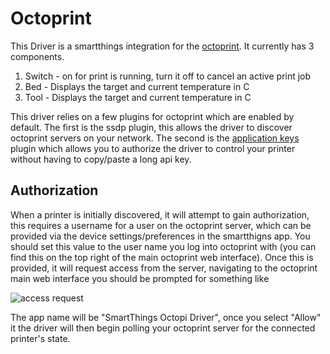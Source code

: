 # Octoprint

This Driver is a smartthings integration for the [octoprint](https://octoprint.org/). It currently has 3 components.

1. Switch - on for print is running, turn it off to cancel an active print job
1. Bed - Displays the target and current temperature in C
1. Tool - Displays the target and current temperature in C

This driver relies on a few plugins for octoprint which are enabled by default. The first is the ssdp plugin,
this allows the driver to discover octoprint servers on your network. The second is the
[application keys](https://docs.octoprint.org/en/master/bundledplugins/appkeys.html?highlight=appkeys#post--api-plugin-appkeys)
plugin which allows you to authorize the driver to control your printer without having to copy/paste a long api key.

## Authorization

When a printer is initially discovered, it will attempt to gain authorization, this requires a username for a user
on the octoprint server, which can be provided via the device settings/preferences in the smartthigns app. You should
set this value to the user name you log into octoprint with (you can find this on the top right of the main octoprint web
interface). Once this is provided, it will request access from the server, navigating to the octoprint main web interface
you should be prompted for something like 

![access request](https://docs.octoprint.org/en/master/_images/bundledplugins-appkeys-confirmation_prompt.png)

The app name will be "SmartThings Octopi Driver", once you select "Allow" it the driver will then begin polling your
octoprint server for the connected printer's state.

